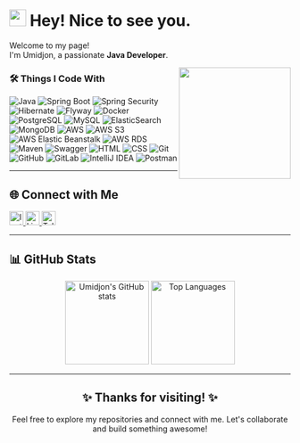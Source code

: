 <h1><img src="https://emojis.slackmojis.com/emojis/images/1531849430/4246/blob-sunglasses.gif?1531849430" width="30"/> Hey! Nice to see you.</h1>

<p>Welcome to my page! </br> I'm Umidjon, a passionate <strong>Java Developer</strong>.</p>

<img align='right' src='https://user-images.githubusercontent.com/5713670/87202985-820dcb80-c2b6-11ea-9f56-7ec461c497c3.gif' width='200'>

<h3>🛠️ Things I Code With</h3>
<p>
  <img alt="Java" src="https://img.shields.io/badge/Java-orange?style=flat-square&logo=java" /> 
  <img alt="Spring Boot" src="https://img.shields.io/badge/Spring%20Boot-6DB33F?logo=springboot&logoColor=fff" /> 
  <img alt="Spring Security" src="https://img.shields.io/badge/Spring%20Security-6DB33F?logo=springsecurity&logoColor=fff" /> 
  <img alt="Hibernate" src="https://img.shields.io/badge/Hibernate-59666C?logo=hibernate&logoColor=fff" /> 
  <img alt="Flyway" src="https://img.shields.io/badge/Flyway-CC0200?logo=flyway&logoColor=white" /> 
  <img alt="Docker" src="https://img.shields.io/badge/-Docker-46a2f1?style=flat-square&logo=docker&logoColor=white" /> 
  <img alt="PostgreSQL" src="https://img.shields.io/badge/PostgreSQL-316192?logo=postgresql&logoColor=white" /> 
  <img alt="MySQL" src="https://img.shields.io/badge/MySQL-4479A1?logo=mysql&logoColor=fff" /> 
  <img alt="ElasticSearch" src="https://img.shields.io/badge/-ElasticSearch-005571?style=flat-square&logo=elasticsearch" /> 
  <img alt="MongoDB" src="https://img.shields.io/badge/-MongoDB-black?style=flat-square&logo=mongodb" /> 
  <img alt="AWS" src="https://img.shields.io/badge/AWS-232F3E?logo=amazon-aws&logoColor=white" /> 
  <img alt="AWS S3" src="https://img.shields.io/badge/AWS%20S3-569A31?logo=amazonaws&logoColor=white" /> 
  <img alt="AWS Elastic Beanstalk" src="https://img.shields.io/badge/AWS%20Elastic%20Beanstalk-FF9900?logo=amazonaws&logoColor=white" /> 
  <img alt="AWS RDS" src="https://img.shields.io/badge/AWS%20RDS-527FFF?logo=amazonrds&logoColor=white" /> 
  <img alt="Maven" src="https://img.shields.io/badge/Maven-C71A36?logo=apachemaven&logoColor=white" />
  <img alt="Swagger" src="https://img.shields.io/badge/Swagger-85EA2D?logo=swagger&logoColor=white" />
  <img alt="HTML" src="https://img.shields.io/badge/HTML-E34F26?logo=html5&logoColor=white" /> 
  <img alt="CSS" src="https://img.shields.io/badge/CSS-1572B6?logo=css3&logoColor=white" /> 
  <img alt="Git" src="https://img.shields.io/badge/Git-F05032?logo=git&logoColor=white" />
  <img alt="GitHub" src="https://img.shields.io/badge/GitHub-181717?logo=github&logoColor=white" />
  <img alt="GitLab" src="https://img.shields.io/badge/GitLab-FCA121?logo=gitlab&logoColor=white" />
  <img alt="IntelliJ IDEA" src="https://img.shields.io/badge/IntelliJIDEA-000000.svg?logo=intellij-idea&logoColor=white" />
  <img alt="Postman" src="https://img.shields.io/badge/Postman-black?style=flat-square&logo=postman" />
</p>

---

<h2 align="left">🌐 Connect with Me</h2>

<p align="left">
  <a href="https://instagram.com/muydinov__u" target="_blank">
    <img src="https://img.shields.io/badge/Instagram-%23E4405F.svg?logo=Instagram&logoColor=white" height="25" alt="Instagram" />
  </a>
  <a href="https://www.linkedin.com/in/umidjon-tursunov-a64087228/" target="_blank">
    <img src="https://img.shields.io/badge/LinkedIn-%230077B5.svg?logo=linkedin&logoColor=white" height="25" alt="LinkedIn" />
  </a>
  <a href="https://t.me/muydinov_u" target="_blank">
    <img src="https://img.shields.io/badge/Telegram-%232CA5E0.svg?logo=telegram&logoColor=white" height="25" alt="Telegram" />
  </a>
</p>

---

<h2 align="left">📊 GitHub Stats</h2>

<div align="center">
  <img src="https://github-readme-stats.vercel.app/api?username=JohnUfo&show_icons=true&theme=radical" alt="Umidjon's GitHub stats" height="150" />
  <img src="https://github-readme-stats.vercel.app/api/top-langs/?username=JohnUfo&layout=compact&theme=radical" alt="Top Languages" height="150" />
</div>

---

<h2 align="center">✨ Thanks for visiting! ✨</h2>
<p align="center">Feel free to explore my repositories and connect with me. Let's collaborate and build something awesome!</p>
